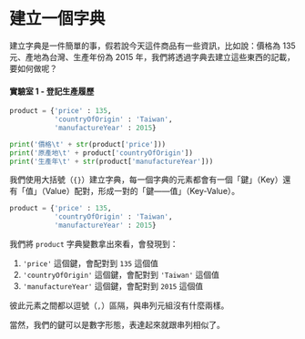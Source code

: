 # 建立一個字典

建立字典是一件簡單的事，假若說今天這件商品有一些資訊，比如說：價格為 135 元、產地為台灣、生產年份為 2015 年，我們將透過字典去建立這些東西的記載，要如何做呢？

#### 實驗室 1 - 登記生產履歷

```python
product = {'price' : 135,
           'countryOfOrigin' : 'Taiwan',
           'manufactureYear' : 2015}

print('價格\t' + str(product['price']))
print('原產地\t' + product['countryOfOrigin'])
print('生產年\t' + str(product['manufactureYear']))
```

我們使用大括號（`{}`）建立字典，每一個字典的元素都會有一個「鍵」（Key）還有「值」（Value）配對，形成一對的「鍵——值」（Key-Value）。

```python
product = {'price' : 135,
           'countryOfOrigin' : 'Taiwan',
           'manufactureYear' : 2015}
```

我們將 `product` 字典變數拿出來看，會發現到：

1. `'price'` 這個鍵，會配對到 `135` 這個值
2. `'countryOfOrigin'` 這個鍵，會配對到 `'Taiwan'` 這個值
3. `'manufactureYear'` 這個鍵，會配對到 `2015` 這個值

彼此元素之間都以逗號（`,`）區隔，與串列元組沒有什麼兩樣。

當然，我們的鍵可以是數字形態，表達起來就跟串列相似了。

